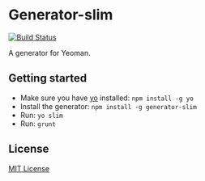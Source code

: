 # Generator-slim
[![Build Status](https://secure.travis-ci.org/katjalutz/generator-slim.png?branch=master)](https://travis-ci.org/katjalutz/generator-slim)

A generator for Yeoman.

## Getting started
- Make sure you have [yo](https://github.com/yeoman/yo) installed:
    `npm install -g yo`
- Install the generator: `npm install -g generator-slim`
- Run: `yo slim`
- Run: `grunt`

## License
[MIT License](http://en.wikipedia.org/wiki/MIT_License)
